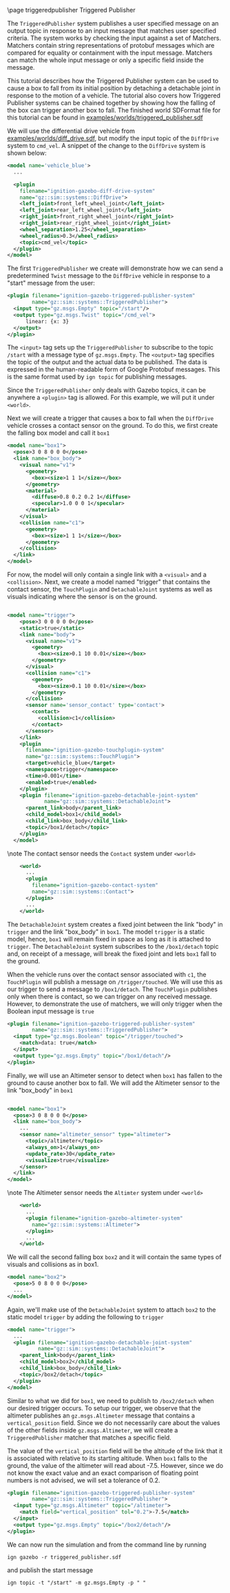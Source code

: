 \page triggeredpublisher Triggered Publisher

The `TriggeredPublisher` system publishes a user specified message on an output
topic in response to an input message that matches user specified criteria. The
system works by checking the input against a set of Matchers. Matchers
contain string representations of protobuf messages which are compared for
equality or containment with the input message. Matchers can match the whole
input message or only a specific field inside the message.

This tutorial describes how the Triggered Publisher system can be used to
cause a box to fall from its initial position by detaching a detachable joint
in response to the motion of a vehicle. The tutorial also covers how Triggered
Publisher systems can be chained together by showing how the falling of the box
can trigger another box to fall. The finished world SDFormat file for this
tutorial can be found in
[examples/worlds/triggered_publisher.sdf](https://github.com/gazebosim/gz-sim/blob/ign-gazebo2/examples/worlds/triggered_publisher.sdf)

We will use the differential drive vehicle from
[examples/worlds/diff_drive.sdf](https://github.com/gazebosim/gz-sim/blob/ign-gazebo2/examples/worlds/diff_drive.sdf),
but modify the input topic of the `DiffDrive` system to `cmd_vel`. A snippet of
the change to the `DiffDrive` system is shown below:

```xml
<model name='vehicle_blue'>
  ...

  <plugin
    filename="ignition-gazebo-diff-drive-system"
    name="gz::sim::systems::DiffDrive">
    <left_joint>front_left_wheel_joint</left_joint>
    <left_joint>rear_left_wheel_joint</left_joint>
    <right_joint>front_right_wheel_joint</right_joint>
    <right_joint>rear_right_wheel_joint</right_joint>
    <wheel_separation>1.25</wheel_separation>
    <wheel_radius>0.3</wheel_radius>
    <topic>cmd_vel</topic>
  </plugin>
</model>

```

The first `TriggeredPublisher` we create will demonstrate how we can send
a predetermined `Twist` message to the `DiffDrive` vehicle in response to
a "start" message from the user:

```xml
<plugin filename="ignition-gazebo-triggered-publisher-system"
        name="gz::sim::systems::TriggeredPublisher">
  <input type="gz.msgs.Empty" topic="/start"/>
  <output type="gz.msgs.Twist" topic="/cmd_vel">
      linear: {x: 3}
  </output>
</plugin>
```

The `<input>` tag sets up the `TriggeredPublisher` to subscribe to the topic
`/start` with a message type of `gz.msgs.Empty`. The `<output>` tag
specifies the topic of the output and the actual data to be published. The data
is expressed in the human-readable form of Google Protobuf messages. This is
the same format used by `ign topic` for publishing messages.

Since the `TriggeredPublisher` only deals with Gazebo topics, it can be
anywhere a `<plugin>` tag is allowed. For this example, we will put it under
`<world>`.

Next we will create a trigger that causes a box to fall when the `DiffDrive`
vehicle crosses a contact sensor on the ground. To do this, we first create the
falling box model and call it `box1`

```xml
<model name="box1">
  <pose>3 0 8 0 0 0</pose>
  <link name="box_body">
    <visual name="v1">
      <geometry>
        <box><size>1 1 1</size></box>
      </geometry>
      <material>
        <diffuse>0.8 0.2 0.2 1</diffuse>
        <specular>1.0 0 0 1</specular>
      </material>
    </visual>
    <collision name="c1">
      <geometry>
        <box><size>1 1 1</size></box>
      </geometry>
    </collision>
  </link>
</model>
```

For now, the model will only contain a single link with a `<visual>` and a
`<collision>`. Next, we create a model named "trigger" that contains the
contact sensor, the `TouchPlugin` and `DetachableJoint` systems as well as visuals
indicating where the sensor is on the ground.

```xml

<model name="trigger">
    <pose>3 0 0 0 0 0</pose>
    <static>true</static>
    <link name="body">
      <visual name="v1">
        <geometry>
          <box><size>0.1 10 0.01</size></box>
        </geometry>
      </visual>
      <collision name="c1">
        <geometry>
          <box><size>0.1 10 0.01</size></box>
        </geometry>
      </collision>
      <sensor name='sensor_contact' type='contact'>
        <contact>
          <collision>c1</collision>
        </contact>
      </sensor>
    </link>
    <plugin
      filename="ignition-gazebo-touchplugin-system"
      name="gz::sim::systems::TouchPlugin">
      <target>vehicle_blue</target>
      <namespace>trigger</namespace>
      <time>0.001</time>
      <enabled>true</enabled>
    </plugin>
    <plugin filename="ignition-gazebo-detachable-joint-system"
            name="gz::sim::systems::DetachableJoint">
      <parent_link>body</parent_link>
      <child_model>box1</child_model>
      <child_link>box_body</child_link>
      <topic>/box1/detach</topic>
    </plugin>
  </model>

```

\note The contact sensor needs the `Contact` system under `<world>`

```xml
    <world>
      ...
      <plugin
        filename="ignition-gazebo-contact-system"
        name="gz::sim::systems::Contact">
      </plugin>
      ...
    </world>
```

The `DetachableJoint` system creates a fixed joint between the link "body" in
`trigger` and the link "box_body" in `box1`.  The model `trigger` is a static
model, hence, `box1` will remain fixed in space as long as it is attached to
`trigger`. The `DetachableJoint` system subscribes to the `/box1/detach` topic
and, on receipt of a message, will break the fixed joint and lets `box1` fall
to the ground.

When the vehicle runs over the contact sensor associated with `c1`, the
`TouchPlugin` will publish a message on `/trigger/touched`. We will use this as
our trigger to send a message to `/box1/detach`. The `TouchPlugin` publishes
only when there is contact, so we can trigger on any received message. However,
to demonstrate the use of matchers, we will only trigger when the Boolean input
message is `true`

```xml
<plugin filename="ignition-gazebo-triggered-publisher-system"
        name="gz::sim::systems::TriggeredPublisher">
  <input type="gz.msgs.Boolean" topic="/trigger/touched">
    <match>data: true</match>
  </input>
  <output type="gz.msgs.Empty" topic="/box1/detach"/>
</plugin>
```

Finally, we will use an Altimeter sensor to detect when `box1` has fallen to
the ground to cause another box to fall. We will add the Altimeter sensor to
the link "box_body" in `box1`

```xml

<model name="box1">
  <pose>3 0 8 0 0 0</pose>
  <link name="box_body">
    ...
    <sensor name="altimeter_sensor" type="altimeter">
      <topic>/altimeter</topic>
      <always_on>1</always_on>
      <update_rate>30</update_rate>
      <visualize>true</visualize>
    </sensor>
  </link>
</model>
```

\note The Altimeter sensor needs the `Altimter` system under `<world>`
```xml
    <world>
      ...
      <plugin filename="ignition-gazebo-altimeter-system"
        name="gz::sim::systems::Altimeter">
      </plugin>
      ...
    </world>
```

We will call the second falling box `box2` and it will contain the same types
of visuals and collisions as in box1.

```xml
<model name="box2">
  <pose>5 0 8 0 0 0</pose>
  ...
</model>
```

Again, we'll make use of the `DetachableJoint` system to attach `box2` to the
static model `trigger` by adding the following to `trigger`

```xml
<model name="trigger">
  ...
  <plugin filename="ignition-gazebo-detachable-joint-system"
          name="gz::sim::systems::DetachableJoint">
    <parent_link>body</parent_link>
    <child_model>box2</child_model>
    <child_link>box_body</child_link>
    <topic>/box2/detach</topic>
  </plugin>
</model>
```

Similar to what we did for `box1`, we need to publish to `/box2/detach` when
our desired trigger occurs. To setup our trigger, we observe that the altimeter
publishes an `gz.msgs.Altimeter` message that contains a
`vertical_position` field. Since we do not necessarily care about the values of
the other fields inside `gz.msgs.Altimeter`, we will create a
`TriggeredPublisher` matcher that matches a specific field.

The value of the `vertical_position` field will be the altitude of the link
that it is associated with relative to its starting altitude. When `box1` falls
to the ground, the value of the altimeter will read about -7.5. However, since
we do not know the exact value and an exact comparison of floating point
numbers is not advised, we will set a tolerance of 0.2.

```xml
<plugin filename="ignition-gazebo-triggered-publisher-system"
        name="gz::sim::systems::TriggeredPublisher">
  <input type="gz.msgs.Altimeter" topic="/altimeter">
    <match field="vertical_position" tol="0.2">-7.5</match>
  </input>
  <output type="gz.msgs.Empty" topic="/box2/detach"/>
</plugin>
```

We can now run the simulation and from the command line by running

```
ign gazebo -r triggered_publisher.sdf
```

and publish the start message

```
ign topic -t "/start" -m gz.msgs.Empty -p " "
```
